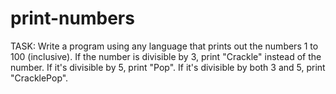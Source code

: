 # print-numbers

TASK:
Write a program using any language that prints out the numbers 1 to 100 (inclusive). If the number is divisible by  3, print "Crackle" instead of the number. If it's divisible by 5, print "Pop". If it's divisible by both 3 and 5, print "CracklePop".